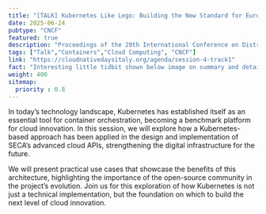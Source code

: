 ```yaml
---
title: "[TALK] Kubernetes Like Lego: Building the New Standard for European Cloud APIs"
date: 2025-06-24
pubtype: "CNCF"
featured: true
description: "Proceedings of the 20th International Conference on Distributed Computing and Networking"
tags: ["Talk","Containers","Cloud Computing", "CNCF"]
link: "https://cloudnativedaysitaly.org/agenda/session-4-track1"
fact: "Interesting little tidbit shown below image on summary and detail page"
weight: 400
sitemap:
  priority : 0.8
---
```


In today’s technology landscape, Kubernetes has established itself as an essential tool for container orchestration, becoming a benchmark platform for cloud innovation. In this session, we will explore how a Kubernetes-based approach has been applied in the design and implementation of SECA’s advanced cloud APIs, strengthening the digital infrastructure for the future.

We will present practical use cases that showcase the benefits of this architecture, highlighting the importance of the open-source community in the project’s evolution. Join us for this exploration of how Kubernetes is not just a technical implementation, but the foundation on which to build the next level of cloud innovation.